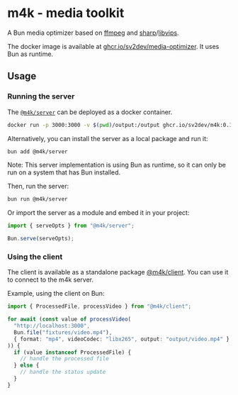 # m4k - media toolkit

A Bun media optimizer based on [ffmpeg](https://ffmpeg.org/) and [sharp](https://sharp.pixelplumbing.com/)/[libvips](https://github.com/libvips/libvips).

The docker image is available at [ghcr.io/sv2dev/media-optimizer](https://github.com/sv2dev/media-optimizer/pkgs/container/media-optimizer). It uses Bun as runtime.

## Usage

### Running the server

The [`@m4k/server`](./packages/server) can be deployed as a docker container.

```bash
docker run -p 3000:3000 -v $(pwd)/output:/output ghcr.io/sv2dev/m4k:0.1.2
```

Alternatively, you can install the server as a local package and run it:

```bash
bun add @m4k/server
```

Note: This server implementation is using Bun as runtime, so it can only be run on a system that has Bun installed.

Then, run the server:

```bash
bun run @m4k/server
```

Or import the server as a module and embed it in your project:

```ts
import { serveOpts } from "@m4k/server";

Bun.serve(serveOpts);
```

### Using the client

The client is available as a standalone package [@m4k/client](./packages/client). You can use it to connect to the m4k server.

Example, using the client on Bun:

```ts
import { ProcessedFile, processVideo } from "@m4k/client";

for await (const value of processVideo(
  "http://localhost:3000",
  Bun.file("fixtures/video.mp4"),
  { format: "mp4", videoCodec: "libx265", output: "output/video.mp4" }
)) {
  if (value instanceof ProcessedFile) {
    // handle the processed file
  } else {
    // handle the status update
  }
}
```
